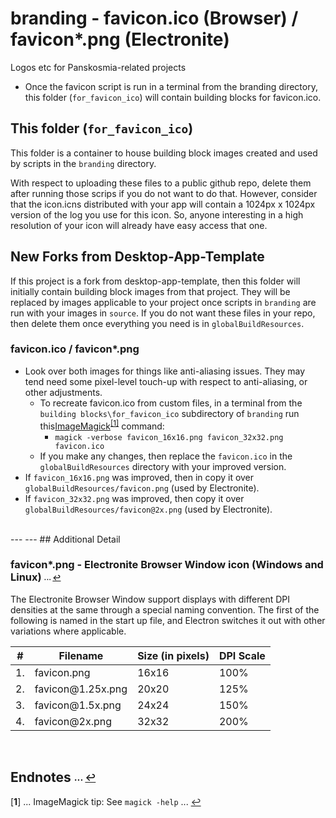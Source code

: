 # branding - favicon.ico (Browser) / favicon*.png (Electronite)
Logos etc for Panskosmia-related projects

- Once the favicon script is run in a terminal from the branding directory, this folder (`for_favicon_ico`) will contain building blocks for favicon.ico.

## This folder (`for_favicon_ico`)
This folder is a container to house building block images created and used by scripts in the `branding` directory.

With respect to uploading these files to a public github repo, delete them after running those scrips if you do not want to do that. However, consider that the icon.icns distributed with your app will contain a 1024px x 1024px version of the log you use for this icon. So, anyone interesting in a high resolution of your icon will already have easy access that one.

## New Forks from Desktop-App-Template
If this project is a fork from desktop-app-template, then this folder will initially contain building block images from that project. They will be replaced by images applicable to your project once scripts in `branding` are run with your images in `source`. If you do not want these files in your repo, then delete them once everything you need is in `globalBuildResources`.

### favicon.ico / favicon*.png
- Look over both images for things like anti-aliasing issues. They may tend need some pixel-level touch-up with respect to anti-aliasing, or other adjustments.
  - To recreate favicon.ico from custom files, in a terminal from the `building blocks\for_favicon_ico` subdirectory of `branding` run this[ImageMagick](https://imagemagick.org/)<sup id="a1">[[1]](#f1)</sup> command:
    - `magick -verbose favicon_16x16.png favicon_32x32.png favicon.ico`
  - If you make any changes, then replace the `favicon.ico` in the `globalBuildResources` directory with your improved version.
- If `favicon_16x16.png` was improved, then in copy it over `globalBuildResources/favicon.png` (used by Electronite).
- If `favicon_32x32.png` was improved, then copy it over `globalBuildResources/favicon@2x.png` (used by Electronite).  
<br />
---
---
## Additional Detail

### favicon*.png - Electronite Browser Window icon (Windows and Linux) <sub><sup>... [↩](#toc)</sup></sub>
The Electronite Browser Window support displays with different DPI densities at the same through a special naming convention. The first of the following is named in the start up file, and Electron switches it out with other variations where applicable.

| # | Filename | Size (in pixels) | DPI Scale |
| --- | --- | --- | ---- |
| 1. | favicon.png | 16x16 | 100% |
| 2. | favicon<!-- -->@1.25x.png | 20x20 | 125% |
| 3. | favicon<!-- -->@1.5x.png | 24x24 | 150% |
| 4. | favicon<!-- -->@2x.png | 32x32 | 200% |
<span id="endnotes">&nbsp;</span>
## Endnotes <sub><sup>... [↩](#toc)</sup></sub>
[<b id="f1">1</b>] ... ImageMagick tip: See `magick -help` ... [↩](#a1)  